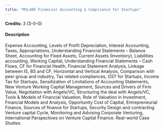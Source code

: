 ```yaml
---
title: "MSL405 Financial Accounting & Compliance for Startups"
---
```

**Credits:** 3 (3-0-0)

#### Description
Expense Accounting, Levels of Profit Depreciation, Interest Accounting, Taxes, Appropriations, Understanding Financial Statements – Balance Sheet, Accounting for Fixed Assets, Current Assets (Inventory), Liabilities accounting, Working Capital, Understanding Financial Statements – Cash Flows, CF for Financial Health, Financial Statement Analysis, Linkage between IS, BS and CF, Horizontal and Vertical Analysis, Comparison with peer group and industry, Tax related compliances, GST for Startups, Income Tax for Startups, Sensitization of Limitations of Accounting Statements, New Venture Working Capital Management, Sources and Drivers of Firm Value, Negotiation with Angels/VC, Structuring the deal with Angels/VC, Tools & Models of Financial Valuation, Role of Valuation in Investment, Financial Models and Analysis, Opportunity Cost of Capital, Entrepreneurial Finance, Sources of finance for Startups, Security Design and contracting Venture capital Cycle, Monitoring and Advising Corporate Venturing, International Perspectives on Venture Capital Finance. Real-world Case Studies.